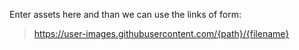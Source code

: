 Enter assets here and than we can use the links of form:
> https://user-images.githubusercontent.com/{path}/{filename}
